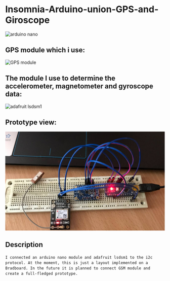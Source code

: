 # Insomnia-Arduino-union-GPS-and-Giroscope
![arduino nano](https://i2.wp.com/www.teachmemicro.com/wp-content/uploads/2019/06/Arduino-Nano-pinout.jpg?fit=1500%2C1500&ssl=1)
## GPS module which i use:
![GPS module](https://images.prom.ua/785520852_w500_h500_gsm-gprs-modul.jpg)
## The module I use to determine the accelerometer, magnetometer and gyroscope data:
![adafruit lsdsm1](https://cdn-learn.adafruit.com/guides/images/000/001/574/medium800/combo.jpg)
## Prototype view:
![Snapshot1](image_2022-06-06_15-55-46.png)
## Description
`I connected an arduino nano module and adafruit lsdsm1 to the i2c protocol. At the moment, this is just a layout implemented on a Bradboard. In the future it is planned to connect GSM module and create a full-fledged prototype.`
